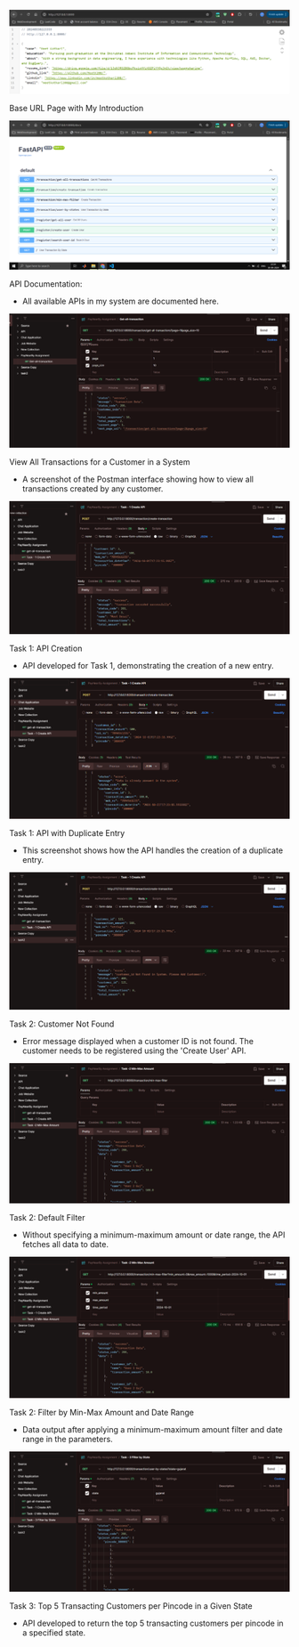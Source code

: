 ![Home Page URL](screenshots/image.png)

Base URL Page with My Introduction

![API Doc](screenshots/image-1.png)

API Documentation:

- All available APIs in my system are documented here.

![Postman ScreenShot](screenshots/image-2.png)

View All Transactions for a Customer in a System

- A screenshot of the Postman interface showing how to view all transactions created by any customer.

![Task - 1 Creation](screenshots/image-3.png)

Task 1: API Creation

- API developed for Task 1, demonstrating the creation of a new entry.

![Task - 1 With Duplicate](screenshots/image-4.png)

Task 1: API with Duplicate Entry

- This screenshot shows how the API handles the creation of a duplicate entry.

![Task - 2 Not Found User](screenshots/image-5.png)

Task 2: Customer Not Found

- Error message displayed when a customer ID is not found. The customer needs to be registered using the 'Create User' API.

![Task -2 Filter by Min-Max Amount](screenshots/image6.png)

Task 2: Default Filter

- Without specifying a minimum-maximum amount or date range, the API fetches all data to date.

![Task -2 Filter by Min-Max Amount](screenshots/image-7.png)

Task 2: Filter by Min-Max Amount and Date Range

- Data output after applying a minimum-maximum amount filter and date range in the parameters.

![Task - 3 Filter by State ](screenshots/image-8.png)

Task 3: Top 5 Transacting Customers per Pincode in a Given State

- API developed to return the top 5 transacting customers per pincode in a specified state.
